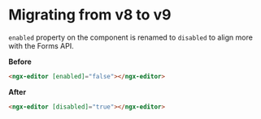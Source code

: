 # Migrating from v8 to v9

`enabled` property on the component is renamed to `disabled` to align more with the Forms API.

**Before**

```html
<ngx-editor [enabled]="false"></ngx-editor>
```

**After**

```html
<ngx-editor [disabled]="true"></ngx-editor>
```
